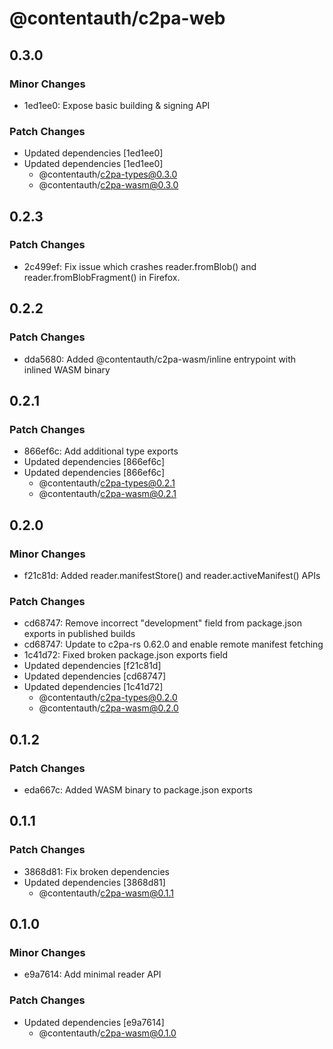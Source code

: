 # @contentauth/c2pa-web

## 0.3.0

### Minor Changes

- 1ed1ee0: Expose basic building & signing API

### Patch Changes

- Updated dependencies [1ed1ee0]
- Updated dependencies [1ed1ee0]
  - @contentauth/c2pa-types@0.3.0
  - @contentauth/c2pa-wasm@0.3.0

## 0.2.3

### Patch Changes

- 2c499ef: Fix issue which crashes reader.fromBlob() and reader.fromBlobFragment() in Firefox.

## 0.2.2

### Patch Changes

- dda5680: Added @contentauth/c2pa-wasm/inline entrypoint with inlined WASM binary

## 0.2.1

### Patch Changes

- 866ef6c: Add additional type exports
- Updated dependencies [866ef6c]
- Updated dependencies [866ef6c]
  - @contentauth/c2pa-types@0.2.1
  - @contentauth/c2pa-wasm@0.2.1

## 0.2.0

### Minor Changes

- f21c81d: Added reader.manifestStore() and reader.activeManifest() APIs

### Patch Changes

- cd68747: Remove incorrect "development" field from package.json exports in published builds
- cd68747: Update to c2pa-rs 0.62.0 and enable remote manifest fetching
- 1c41d72: Fixed broken package.json exports field
- Updated dependencies [f21c81d]
- Updated dependencies [cd68747]
- Updated dependencies [1c41d72]
  - @contentauth/c2pa-types@0.2.0
  - @contentauth/c2pa-wasm@0.2.0

## 0.1.2

### Patch Changes

- eda667c: Added WASM binary to package.json exports

## 0.1.1

### Patch Changes

- 3868d81: Fix broken dependencies
- Updated dependencies [3868d81]
  - @contentauth/c2pa-wasm@0.1.1

## 0.1.0

### Minor Changes

- e9a7614: Add minimal reader API

### Patch Changes

- Updated dependencies [e9a7614]
  - @contentauth/c2pa-wasm@0.1.0
